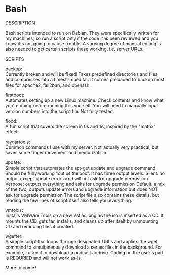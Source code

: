 Bash
============

DESCRIPTION

Bash scripts intended to run on Debian. They were specifically written for my machines, so run a script only if the code has been reviewed and you know it's not going to cause trouble. A varying degree of manual editing is also needed to get certain scripts these working, i.e. server URLs.

SCRIPTS

backup:  
Currently broken and will be fixed!
Takes predefined directories and files and compresses into a timestamped tar. It comes preloaded to backup most files for apache2, fail2ban, and openssh. 

firstboot:  
Automates setting up a new Linux machine. Check contents and know what you're doing before running this yourself. You will need to manually input version numbers into the script file. Not fully tested.

flood:  
A fun script that covers the screen in 0s and 1s, inspired by the "matrix" effect.

raydartools:  
Common commands I use with my server. Not actually very practical, but saves some finger movement and memorization.

update:  
Simple script that automates the apt-get update and upgrade command. Should be fully working "out of the box". It has three output levels:
Silent: no output except update errors and will not ask for upgrade permission
Verbose: outputs everything and asks for upgrade permission
Default: a mix of the two, outputs update errors and upgrade information but does NOT ask for upgrade permission
The script file also contains these details, but reading the few lines of script itself also tells you everything.

vmtools:  
Installs VMWare Tools on a new VM as long as the iso is inserted as a CD. It mounts the CD, gets tar, installs, and cleans up after itself by unmounting CD and removing files it created.

wgetter:  
A simple script that loops through designated URLs and applies the wget command to simultaneously download a series files in the background. For example, I used it to download a podcast archive. Coding on the user's part is REQURIED and will not work as-is.

More to come!

